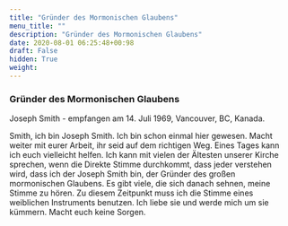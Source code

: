 ```yaml
---
title: "Gründer des Mormonischen Glaubens"
menu_title: ""
description: "Gründer des Mormonischen Glaubens"
date: 2020-08-01 06:25:48+00:98
draft: False
hidden: True
weight:
---
```

### Gründer des Mormonischen Glaubens

Joseph Smith - empfangen am 14. Juli 1969, Vancouver, BC, Kanada.

Smith, ich bin Joseph Smith. Ich bin schon einmal hier gewesen. Macht weiter mit eurer Arbeit, ihr seid auf dem richtigen Weg. Eines Tages kann ich euch vielleicht helfen. Ich kann mit vielen der Ältesten unserer Kirche sprechen, wenn die Direkte Stimme durchkommt, dass jeder verstehen wird, dass ich der Joseph Smith bin, der Gründer des großen mormonischen Glaubens. Es gibt viele, die sich danach sehnen, meine Stimme zu hören. Zu diesem Zeitpunkt muss ich die Stimme eines weiblichen Instruments benutzen. Ich liebe sie und werde mich um sie kümmern. Macht euch keine Sorgen.
